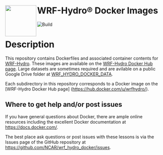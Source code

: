 #  WRF-Hydro® Docker Images <img src="https://ral.ucar.edu/sites/default/files/public/wrf_hydro_symbol_logo_2017_09_150pxby63px.png" width=100 align="left" />

![Build](https://github.com/NCAR/wrf_hydro_docker/actions/workflows/docker-build.yml/badge.svg)

# Description

This repository contains Dockerfiles and associated container contents for [WRF-Hydro](https://github.com/NCAR/wrf_hydro_nwm_public).
These images are available on the [WRF-Hydro Docker Hub page](https://hub.docker.com/u/wrfhydro/).
Large datasets are sometimes required and are avilable on a public Google Drive folder at
[WRF_HYDRO_DOCKER_DATA](https://drive.google.com/open?id=1NY9YdVLcJMIqE6ibLVyKe1fJ-Eoj74Kr).

Each subdirectory in this repository corresponds to a Docker image on the [WRF-Hydro Docker Hub page]
(https://hub.docker.com/u/wrfhydro/).

## Where to get help and/or post issues
If you have general questions about Docker, there are ample online resources including the excellent Docker documentation at https://docs.docker.com/.

The best place ask questions or post issues with these lessons is via the Issues page of the GitHub
repository at https://github.com/NCAR/wrf_hydro_docker/issues.
